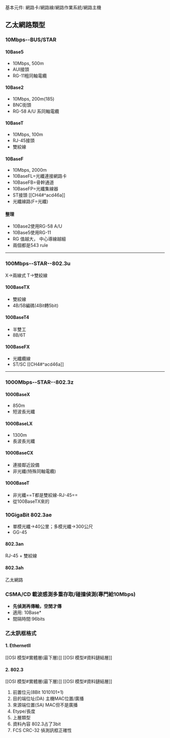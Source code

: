 基本元件: 網路卡/網路線/網路作業系統/網路主機
## 乙太網路類型

### 10Mbps--BUS/STAR
#### 10Base5
- 10Mbps, 500m
- AUI接頭
- RG-11粗同軸電纜
#### 10Base2
- 10Mbps, 200m(185)
- BNC街頭
- RG-58 A/U 系同軸電纜
#### 10BaseT
- 10Mbps, 100m
- RJ-45接頭
- 雙絞線
#### 10BaseF
- 10Mbps, 2000m
- 10BaseFL=光纖連接網路卡
- 10BaseFB=骨幹通道
- 10BaseFP=光纖集線器
- ST接頭 [[CH4#^acd46a]]
- 光纖線路(F=光纖)
#### 整理
- 10Base2使用RG-58 A/U
- 10Base5使用RG-11
- RG 值越大， 中心導線越細
- 兩個都是543 rule

---
### 100Mbps--STAR--802.3u
X->兩線式
T->雙絞線
#### 100BaseTX
- 雙絞線
- 4B/5B編碼(4Bit轉5bit)
#### 100BaseT4
- 半雙工
- 8B/6T
#### 100BaseFX
- 光纖纜線
- ST/SC  [[CH4#^acd46a]]
---
### 1000Mbps--STAR--802.3z
#### 1000BaseX
- 850m
- 短波長光纖
#### 1000BaseLX
- 1300m
- 長波長光纖
#### 1000BaseCX
- 連接鄰近設備
- 非光纖(特殊同軸電纜)
#### 1000BaseT
- 非光纖==T都是雙絞線-RJ-45==
- 從100BaseTX來的

### 10GigaBit 802.3ae
- 單模光纖->40公里；多模光纖->300公尺
- GG-45

#### 802.3an
RJ-45 + 雙絞線
#### 802.3ah
乙太網路

### CSMA/CD 載波感測多重存取/碰撞偵測(專門給10Mbps)
- **先偵測再傳輸，空閒才傳**
- 適用: 10Base*
- 間隔時間:96bits

### 乙太訊框格式
#### 1. EthernetII
[[OSI 模型#實體層(最下層)]] [[OSI 模型#資料鏈結層]]
#### 2. 802.3
[[OSI 模型#實體層(最下層)]] [[OSI 模型#資料鏈結層]]
1. 前置位元(8Bit 1010101+1)
2. 目的端位址(DA)
	主機MAC位置/廣播
1. 來源端位置(SA)
	MAC但不是廣播
1. Etype/長度
2. 上層類型
3. 資料內容
	802.3占了3bit
1. FCS
	CRC-32 偵測訊框正確性

